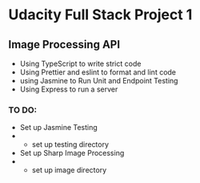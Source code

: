 #  Udacity Full Stack Project 1
## Image Processing API
- Using TypeScript to write strict code
- Using Prettier and eslint to format and lint code
- using Jasmine to Run Unit and Endpoint Testing
- Using Express to run a server


### TO DO:
- Set up Jasmine Testing
- - set up testing directory
- Set up Sharp Image Processing
- - set up image directory
